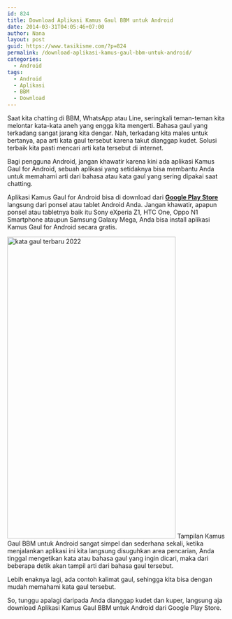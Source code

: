 ```yaml
---
id: 824
title: Download Aplikasi Kamus Gaul BBM untuk Android
date: 2014-03-31T04:05:46+07:00
author: Nana
layout: post
guid: https://www.tasikisme.com/?p=824
permalink: /download-aplikasi-kamus-gaul-bbm-untuk-android/
categories:
  - Android
tags:
  - Android
  - Aplikasi
  - BBM
  - Download
---
```

Saat kita chatting di BBM, WhatsApp atau Line, seringkali teman-teman kita melontar kata-kata aneh yang engga kita mengerti. Bahasa gaul yang terkadang sangat jarang kita dengar. Nah, terkadang kita males untuk bertanya, apa arti kata gaul tersebut karena takut dianggap kudet. Solusi terbaik kita pasti mencari arti kata tersebut di internet.

Bagi pengguna Android, jangan khawatir karena kini ada aplikasi Kamus Gaul for Android, sebuah aplikasi yang setidaknya bisa membantu Anda untuk memahami arti dari bahasa atau kata gaul yang sering dipakai saat chatting.

Aplikasi Kamus Gaul for Android bisa di download dari [**Google Play Store**](https://play.google.com/store/apps/details?id=com.nana.kamusgaulkeren) langsung dari ponsel atau tablet Android Anda. Jangan khawatir, apapun ponsel atau tabletnya baik itu Sony eXperia Z1, HTC One, Oppo N1 Smartphone ataupun Samsung Galaxy Mega, Anda bisa install aplikasi Kamus Gaul for Android secara gratis.

<img loading="lazy"  src="https://2.bp.blogspot.com/-GV4nXS8MQZI/UzjnDpNr2fI/AAAAAAAAC4E/c8rrEgWVF04/s1600/kamus-gaul_5.png" alt="kata gaul terbaru 2022" width="385" height="690" />  
Tampilan Kamus Gaul BBM untuk Android sangat simpel dan sederhana sekali, ketika menjalankan aplikasi ini kita langsung disuguhkan area pencarian, Anda tinggal mengetikan kata atau bahasa gaul yang ingin dicari, maka dari beberapa detik akan tampil arti dari bahasa gaul tersebut.

Lebih enaknya lagi, ada contoh kalimat gaul, sehingga kita bisa dengan mudah memahami kata gaul tersebut.

So, tunggu apalagi daripada Anda dianggap kudet dan kuper, langsung aja download Aplikasi Kamus Gaul BBM untuk Android dari Google Play Store.